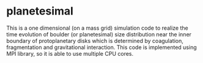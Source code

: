 planetesimal
============

This is a one dimensional (on a mass grid) simulation code to realize the time evolution of boulder (or planetesimal) size distribution near the inner boundary of protoplanetary disks which is determined by coagulation, fragmentation and gravitational interaction. This code is implemented using MPI library, so it is able to use multiple CPU cores.
